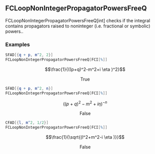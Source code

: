 ##  FCLoopNonIntegerPropagatorPowersFreeQ 

FCLoopNonIntegerPropagatorPowersFreeQ[int] checks if the integral contains propagators raised to noninteger (i.e. fractional or symbolic) powers..

###  Examples 

```mathematica
SFAD[{q + p, m^2, 2}]
FCLoopNonIntegerPropagatorPowersFreeQ[FCI[%]]
```

$$\frac{1}{((p+q)^2-m^2+i \eta )^2}$$

$$\text{True}$$

```mathematica
SFAD[{q + p, m^2, n}]
FCLoopNonIntegerPropagatorPowersFreeQ[FCI[%]]
```

$$((p+q)^2-m^2+i \eta )^{-n}$$

$$\text{False}$$

```mathematica
CFAD[{l, m^2, 1/2}]
FCLoopNonIntegerPropagatorPowersFreeQ[FCI[%]]
```

$$\frac{1}{\sqrt{(l^2+m^2-i \eta )}}$$

$$\text{False}$$